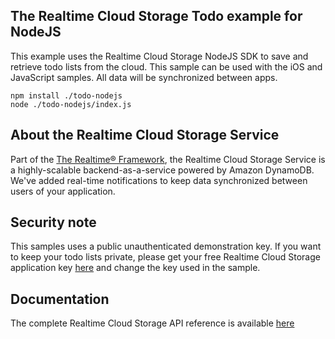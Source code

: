 ## The Realtime Cloud Storage Todo example for NodeJS
This example uses the Realtime Cloud Storage NodeJS SDK to save and retrieve todo lists from the cloud. This sample can be used with the iOS and JavaScript samples. All data will be synchronized between apps.

    npm install ./todo-nodejs
    node ./todo-nodejs/index.js

## About the Realtime Cloud Storage Service
Part of the [The Realtime® Framework](http://framework.realtime.co), the Realtime Cloud Storage Service is a highly-scalable backend-as-a-service powered by Amazon DynamoDB. We've added real-time notifications to keep data synchronized between users of your application.
 
## Security note
This samples uses a public unauthenticated demonstration key. If you want to keep your todo lists private, please get your free Realtime Cloud Storage application key [here](https://accounts.realtime.co/signup/) and change the key used in the sample. 

## Documentation
The complete Realtime Cloud Storage API reference is available [here](http://framework.realtime.co/storage/#documentation)